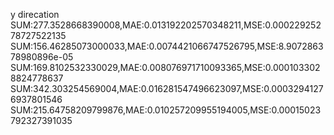 y direcation
SUM:277.3528668390008,MAE:0.013192202570348211,MSE:0.00022925278727522135
SUM:156.46285073000033,MAE:0.0074421066747526795,MSE:8.907286378980896e-05
SUM:169.8102532330029,MAE:0.008076971710093365,MSE:0.0001033028824778637
SUM:342.303254569004,MAE:0.016281547496623097,MSE:0.00032941276937801546
SUM:215.64758209799876,MAE:0.010257209955194005,MSE:0.00015023792327391035
